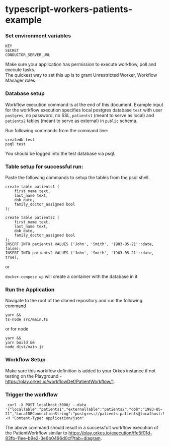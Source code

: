# typescript-workers-patients-example
### Set environment variables
```
KEY
SECRET
CONDUCTOR_SERVER_URL
```
Make sure your application has permission to execute workflow,
poll and execute tasks. <br>
The quickest way to set this up is to grant Unrestricted Worker,
Workflow Manager roles.

### Database setup
Workflow execution command is at the end of this document. Example input for the workflow execution specifies local postgres database `test` with user `postgres`,
no password, no SSL, `patients1` (meant to serve as local) and `patients2` tables (meant to serve as external) in `public` schema.

Run following commands from the command line:
```
createdb test
psql test
```
You should be logged into the test database via psql.

### Table setup for successful run:
Paste the following commands to setup the tables from the psql shell.
```
create table patients1 (
    first_name text,
    last_name text,
    dob date,
    family_doctor_assigned bool
);

create table patients2 (
    first_name text,
    last_name text,
    dob date,
    family_doctor_assigned bool
);
INSERT INTO patients1 VALUES ('John', 'Smith', '1983-05-21'::date, false);
INSERT INTO patients2 VALUES ('John', 'Smith', '1983-05-21'::date, true);
```
or

`docker-compose up` will create a container with the database in it

### Run the Application
Navigate to the root of the cloned repository and run the following command

```
yarn &&
ts-node src/main.ts
```

or for node

```
yarn &&
yarn build &&
node dist/main.js
```

### Workflow Setup
Make sure this workflow definition is added to your Orkes instance if not testing on the Playground - https://play.orkes.io/workflowDef/PatientWorkflow/1.

### Trigger the workflow

```
 curl -X POST localhost:3000/ --data '{"localTable":"patients1","externalTable":"patients2","dob":"1983-05-21","LocalDBConnectionString":"postgres://patients:patients@localhost:5432/patients","last_name":"Smith","first_name":"John","ExternalDBConnectionString":"postgres://patients:patients@localhost:5432/patients"}' -H "Content-Type: application/json"
```

The above command should result in a successfult workflow execution of the PatientWorkflow similar to https://play.orkes.io/execution/ffe5f01d-83fb-11ee-b9e2-3e6b0496d0cf?tab=diagram.
